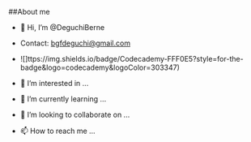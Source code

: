##About me

- 👋 Hi, I’m @DeguchiBerne
- Contact: bgfdeguchi@gmail.com

- ![]ttps://img.shields.io/badge/Codecademy-FFF0E5?style=for-the-badge&logo=codecademy&logoColor=303347)

- 👀 I’m interested in ...
- 🌱 I’m currently learning ...
- 💞️ I’m looking to collaborate on ...
- 📫 How to reach me ...

<!---
DeguchiBerne/DeguchiBerne is a ✨ special ✨ repository because its `README.md` (this file) appears on your GitHub profile.
You can click the Preview link to take a look at your changes.
--->
